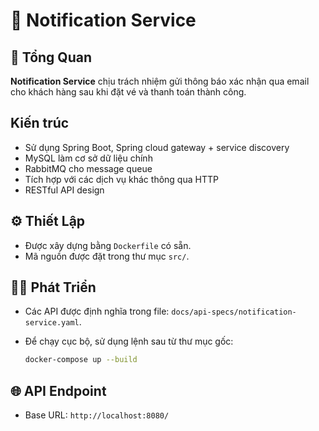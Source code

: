 

# 📢 Notification Service

## 📝 Tổng Quan

**Notification Service** chịu trách nhiệm gửi thông báo xác nhận qua email cho khách hàng sau khi đặt vé và thanh toán thành công. 

## Kiến trúc

* Sử dụng Spring Boot, Spring cloud gateway + service discovery
* MySQL làm cơ sở dữ liệu chính
* RabbitMQ cho message queue
* Tích hợp với các dịch vụ khác thông qua HTTP
* RESTful API design

## ⚙️ Thiết Lập

* Được xây dựng bằng `Dockerfile` có sẵn.
* Mã nguồn được đặt trong thư mục `src/`.

## 👨‍💻 Phát Triển

* Các API được định nghĩa trong file: `docs/api-specs/notification-service.yaml`.
* Để chạy cục bộ, sử dụng lệnh sau từ thư mục gốc:

  ```bash
  docker-compose up --build
  ```

## 🌐 API Endpoint

* Base URL: `http://localhost:8080/`

